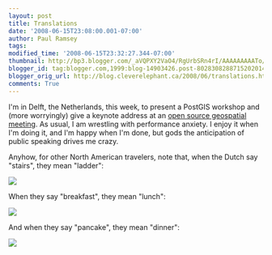 ```yaml
---
layout: post
title: Translations
date: '2008-06-15T23:08:00.001-07:00'
author: Paul Ramsey
tags: 
modified_time: '2008-06-15T23:32:27.344-07:00'
thumbnail: http://bp3.blogger.com/_aVQPXY2VaO4/RgUrbSRn4rI/AAAAAAAAATo/XOjnauPQSqU/s72-c/07+Feb+4+040.jpg
blogger_id: tag:blogger.com,1999:blog-14903426.post-8028308288715202014
blogger_orig_url: http://blog.cleverelephant.ca/2008/06/translations.html
comments: True
---
```


I'm in Delft, the Netherlands, this week, to present a PostGIS workshop and (more worryingly) give a keynote address at an [open source geospatial meeting](http://www.osgeo.nl/). As usual, I am wrestling with performance anxiety.  I enjoy it when I'm doing it, and I'm happy when I'm done, but gods the anticipation of public speaking drives me crazy.

Anyhow, for other North American travelers, note that, when the Dutch say "stairs", they mean "ladder":

<img src="http://www.igougo.com/images/p87028-Amsterdam-stairs.jpg" />

When they say "breakfast", they mean "lunch":

<img src="http://www.dkimages.com/discover/previews/1053/518062.JPG" />

And when they say "pancake", they mean "dinner":

<img src="http://bp3.blogger.com/_aVQPXY2VaO4/RgUrbSRn4rI/AAAAAAAAATo/XOjnauPQSqU/s400/07+Feb+4+040.jpg" />

